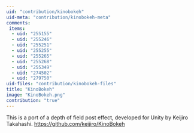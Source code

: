 ```yaml
---
uid: "contribution/kinobokeh"
uid-meta: "contribution/kinobokeh-meta"
comments: 
 items: 
  - uid: "255155"
  - uid: "255246"
  - uid: "255251"
  - uid: "255255"
  - uid: "255265"
  - uid: "255268"
  - uid: "255349"
  - uid: "274502"
  - uid: "279750"
uid-files: "contribution/kinobokeh-files"
title: "KinoBokeh"
image: "KinoBokeh.png"
contribution: "true"
---
```


This is a port of a depth of field post effect, developed for Unity by Keijiro Takahashi.
<https://github.com/keijiro/KinoBokeh>